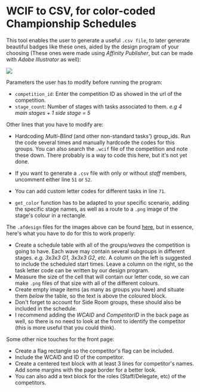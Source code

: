 # WCIF to CSV, for color-coded Championship Schedules

This tool enables the user to generate a useful `.csv file`, to later generate beautiful badges like these ones, aided by the design program of your choosing (These ones were made using *Affinity Publisher*, but can be made with *Adobe Illustrator* as well):

![](https://www.worldcubeassociation.org/rails/active_storage/blobs/redirect/eyJfcmFpbHMiOnsiZGF0YSI6NTEyMzUsInB1ciI6ImJsb2JfaWQifX0=--9b20887f26a558ba29601731eb52e383979f87cb/Example_badges.png)

Parameters the user has to modify before running the program:
* `competition_id`: Enter the competition ID as showed in the url of the competition.
* `stage_count`: Number of stages with tasks associated to them. *e.g 4 main stages + 1 side stage = 5*


Other lines that you have to modify are:
* Hardcoding *Multi-Blind* (and other non-standard tasks') group_ids. Run the code several times and manually hardcode the codes for this groups. You can also search the `.wcif` file of the competition and note these down. There probably is a way to code this here, but it's not yet done.

* If you want to generate a `.csv` file with only or without *staff* members, uncomment either line `51` or `52`.

* You can add custom letter codes for different tasks in line `71`.

* `get_color` function has to be adapted to your specific scenario, adding the specific stage names, as well as a route to a `.png` image of the stage's colour in a rectangle.

The `.afdesign` files for the images above can be found [here](link), but in essence, here's what you have to do for this to work properly:
* Create a schedule table with all of the *groups/waves* the competition is going to have. Each wave may contain several subgroups in different stages. *e.g. 3x3x3 G1, 3x3x3 G2, etc*. A column on the left is suggested to include the scheduled start times. Leave a column on the right, so the task letter code can be written by our design program.
* Measure the size of the cell that will contain our letter code, so we can make `.png` files of that size with all of the different colours.
* Create empty image items (as many as groups you have) and situate them *below* the table, so the text is above the coloured block.
* Don't forget to account for Side Room groups, these should also be included in the schedule.
* I recommend adding the *WCAID* and *CompetitorID* in the back page as well, so there is no need to look at the front to identify the competitor (this is more useful that you could think).

Some other nice touches for the front page:
* Create a flag rectangle so the competitor's flag can be included.
* Include the WCAID and ID of the competitor.
* Create a centered text block with at least 3 lines for competitor's names. Add some margins with the page border for a better look.
* You can also add a text block for the roles (Staff/Delegate, etc) of the competitors.